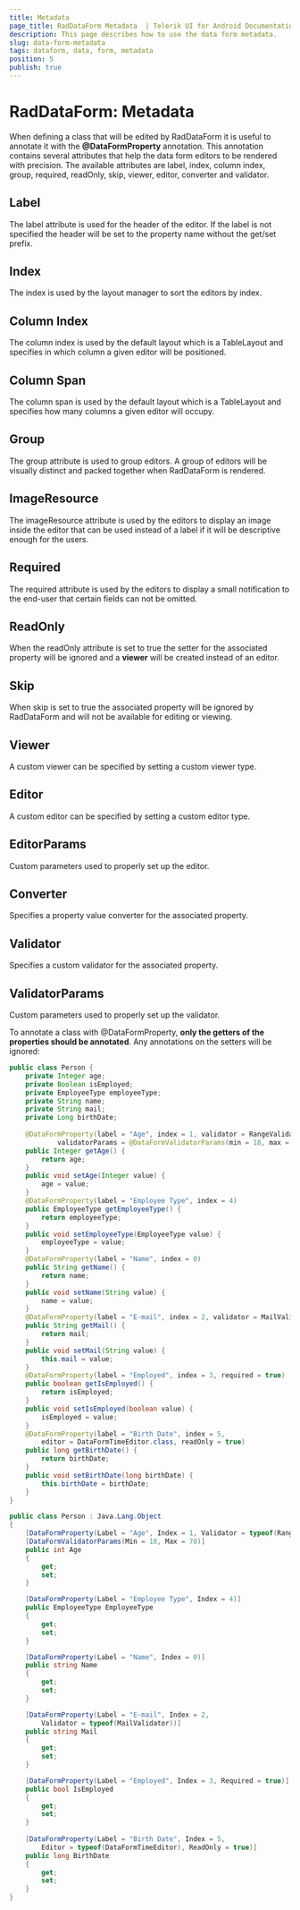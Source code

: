 ```yaml
---
title: Metadata
page_title: RadDataForm Metadata  | Telerik UI for Android Documentation
description: This page describes how to use the data form metadata.
slug: data-form-metadata
tags: dataform, data, form, metadata
position: 5
publish: true
---
```


# RadDataForm: Metadata

When defining a class that will be edited by RadDataForm it is useful to annotate it with the **@DataFormProperty** annotation.
This annotation contains several attributes that help the data form editors to be rendered with precision. The available attributes
are label, index, column index, group, required, readOnly, skip, viewer, editor, converter and validator.

## Label

The label attribute is used for the header of the editor. If the label is not specified the header will be set to the property name without the get/set prefix.

## Index

The index is used by the layout manager to sort the editors by index.

## Column Index

The column index is used by the default layout which is a TableLayout and specifies in which column a given editor will be positioned.

## Column Span

The column span is used by the default layout which is a TableLayout and specifies how many columns a given editor will occupy.

## Group

The group attribute is used to group editors. A group of editors will be visually distinct and packed together when RadDataForm is rendered.

## ImageResource

The imageResource attribute is used by the editors to display an image inside the editor that can be used instead of a label if it will be descriptive enough for the users.

## Required

The required attribute is used by the editors to display a small notification to the end-user that certain fields can not be omitted.

## ReadOnly

When the readOnly attribute is set to true the setter for the associated property will be ignored and a **viewer** will be created instead of an editor.

## Skip

When skip is set to true the associated property will be ignored by RadDataForm and will not be available for editing or viewing.

## Viewer

A custom viewer can be specified by setting a custom viewer type.

## Editor

A custom editor can be specified by setting a custom editor type.

## EditorParams

Custom parameters used to properly set up the editor.

## Converter

Specifies a property value converter for the associated property.

## Validator

Specifies a custom validator for the associated property.

## ValidatorParams

Custom parameters used to properly set up the validator.

To annotate a class with @DataFormProperty, **only the getters of the properties should be annotated**. Any annotations on the setters will be ignored:

```Java
public class Person {
    private Integer age;
    private Boolean isEmployed;
    private EmployeeType employeeType;
    private String name;
    private String mail;
    private Long birthDate;
	
    @DataFormProperty(label = "Age", index = 1, validator = RangeValidator.class,
            validatorParams = @DataFormValidatorParams(min = 18, max = 70))
    public Integer getAge() {
        return age;
    }
    public void setAge(Integer value) {
        age = value;
    }
    @DataFormProperty(label = "Employee Type", index = 4)
    public EmployeeType getEmployeeType() {
        return employeeType;
    }
    public void setEmployeeType(EmployeeType value) {
        employeeType = value;
    }
    @DataFormProperty(label = "Name", index = 0)
    public String getName() {
        return name;
    }
    public void setName(String value) {
        name = value;
    }
    @DataFormProperty(label = "E-mail", index = 2, validator = MailValidator.class)
    public String getMail() {
        return mail;
    }
    public void setMail(String value) {
        this.mail = value;
    }
    @DataFormProperty(label = "Employed", index = 3, required = true)
    public boolean getIsEmployed() {
        return isEmployed;
    }
    public void setIsEmployed(boolean value) {
        isEmployed = value;
    }
    @DataFormProperty(label = "Birth Date", index = 5, 
		editor = DataFormTimeEditor.class, readOnly = true)
    public long getBirthDate() {
        return birthDate;
    }
    public void setBirthDate(long birthDate) {
        this.birthDate = birthDate;
    }
}
```
```C#
public class Person : Java.Lang.Object
{
	[DataFormProperty(Label = "Age", Index = 1, Validator = typeof(RangeValidator))]
	[DataFormValidatorParams(Min = 18, Max = 70)]
	public int Age 
	{
		get;
		set;
	}

	[DataFormProperty(Label = "Employee Type", Index = 4)]
	public EmployeeType EmployeeType 
	{
		get;
		set;
	}

	[DataFormProperty(Label = "Name", Index = 0)]
	public string Name 
	{
		get;
		set;
	}

	[DataFormProperty(Label = "E-mail", Index = 2, 
		Validator = typeof(MailValidator))]
	public string Mail 
	{
		get;
		set;
	}

	[DataFormProperty(Label = "Employed", Index = 3, Required = true)]
	public bool IsEmployed 
	{
		get;
		set;
	}
	
	[DataFormProperty(Label = "Birth Date", Index = 5, 
		Editor = typeof(DataFormTimeEditor), ReadOnly = true)]
    public long BirthDate 
	{
		get;
		set;
	}
}
```